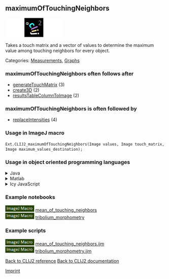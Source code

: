 ## maximumOfTouchingNeighbors
<img src="images/mini_empty_logo.png"/><img src="images/mini_clij2_logo.png"/><img src="images/mini_empty_logo.png"/>

Takes a touch matrix and a vector of values to determine the maximum value among touching neighbors for every object. 



Categories: [Measurements](https://clij.github.io/clij2-docs/reference__measurement), [Graphs](https://clij.github.io/clij2-docs/reference__graph)

### maximumOfTouchingNeighbors often follows after
* <a href="reference_generateTouchMatrix">generateTouchMatrix</a> (3)
* <a href="reference_create3D">create3D</a> (2)
* <a href="reference_resultsTableColumnToImage">resultsTableColumnToImage</a> (2)


### maximumOfTouchingNeighbors is often followed by
* <a href="reference_replaceIntensities">replaceIntensities</a> (4)


### Usage in ImageJ macro
```
Ext.CLIJ2_maximumOfTouchingNeighbors(Image values, Image touch_matrix, Image maximum_values_destination);
```


### Usage in object oriented programming languages



<details>

<summary>
Java
</summary>
<pre class="highlight">// init CLIJ and GPU
import net.haesleinhuepf.clij2.CLIJ2;
import net.haesleinhuepf.clij.clearcl.ClearCLBuffer;
CLIJ2 clij2 = CLIJ2.getInstance();

// get input parameters
ClearCLBuffer values = clij2.push(valuesImagePlus);
ClearCLBuffer touch_matrix = clij2.push(touch_matrixImagePlus);
maximum_values_destination = clij2.create(values);
</pre>

<pre class="highlight">
// Execute operation on GPU
clij2.maximumOfTouchingNeighbors(values, touch_matrix, maximum_values_destination);
</pre>

<pre class="highlight">
// show result
maximum_values_destinationImagePlus = clij2.pull(maximum_values_destination);
maximum_values_destinationImagePlus.show();

// cleanup memory on GPU
clij2.release(values);
clij2.release(touch_matrix);
clij2.release(maximum_values_destination);
</pre>

</details>



<details>

<summary>
Matlab
</summary>
<pre class="highlight">% init CLIJ and GPU
clij2 = init_clatlab();

% get input parameters
values = clij2.pushMat(values_matrix);
touch_matrix = clij2.pushMat(touch_matrix_matrix);
maximum_values_destination = clij2.create(values);
</pre>

<pre class="highlight">
% Execute operation on GPU
clij2.maximumOfTouchingNeighbors(values, touch_matrix, maximum_values_destination);
</pre>

<pre class="highlight">
% show result
maximum_values_destination = clij2.pullMat(maximum_values_destination)

% cleanup memory on GPU
clij2.release(values);
clij2.release(touch_matrix);
clij2.release(maximum_values_destination);
</pre>

</details>



<details>

<summary>
Icy JavaScript
</summary>
<pre class="highlight">// init CLIJ and GPU
importClass(net.haesleinhuepf.clicy.CLICY);
importClass(Packages.icy.main.Icy);

clij2 = CLICY.getInstance();

// get input parameters
values_sequence = getSequence();
values = clij2.pushSequence(values_sequence);
touch_matrix_sequence = getSequence();
touch_matrix = clij2.pushSequence(touch_matrix_sequence);
maximum_values_destination = clij2.create(values);
</pre>

<pre class="highlight">
// Execute operation on GPU
clij2.maximumOfTouchingNeighbors(values, touch_matrix, maximum_values_destination);
</pre>

<pre class="highlight">
// show result
maximum_values_destination_sequence = clij2.pullSequence(maximum_values_destination)
Icy.addSequence(maximum_values_destination_sequence);
// cleanup memory on GPU
clij2.release(values);
clij2.release(touch_matrix);
clij2.release(maximum_values_destination);
</pre>

</details>





### Example notebooks
<a href="https://clij.github.io/clij2-docs/md/mean_of_touching_neighbors"><img src="images/language_macro.png" height="20"/></a> [mean_of_touching_neighbors](https://clij.github.io/clij2-docs/md/mean_of_touching_neighbors)  
<a href="https://clij.github.io/clij2-docs/md/tribolium_morphometry"><img src="images/language_macro.png" height="20"/></a> [tribolium_morphometry](https://clij.github.io/clij2-docs/md/tribolium_morphometry)  




### Example scripts
<a href="https://github.com/clij/clij2-docs/blob/master/src/main/macro/mean_of_touching_neighbors.ijm"><img src="images/language_macro.png" height="20"/></a> [mean_of_touching_neighbors.ijm](https://github.com/clij/clij2-docs/blob/master/src/main/macro/mean_of_touching_neighbors.ijm)  
<a href="https://github.com/clij/clij2-docs/blob/master/src/main/macro/tribolium_morphometry.ijm"><img src="images/language_macro.png" height="20"/></a> [tribolium_morphometry.ijm](https://github.com/clij/clij2-docs/blob/master/src/main/macro/tribolium_morphometry.ijm)  


[Back to CLIJ2 reference](https://clij.github.io/clij2-docs/reference)
[Back to CLIJ2 documentation](https://clij.github.io/clij2-docs)

[Imprint](https://clij.github.io/imprint)
